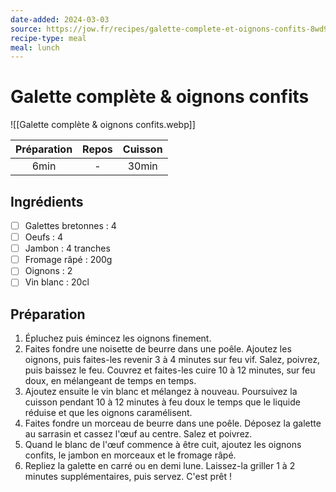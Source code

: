 ```yaml
---
date-added: 2024-03-03
source: https://jow.fr/recipes/galette-complete-et-oignons-confits-8wd9d95hcxgw03ha16p4
recipe-type: meal
meal: lunch
---
```


# Galette complète & oignons confits

![[Galette complète & oignons confits.webp]]

| Préparation | Repos | Cuisson |
|:-----------:|:-----:|:-------:|
|    6min     |   -   |  30min  |

## Ingrédients

- [ ] Galettes bretonnes : 4
- [ ] Oeufs : 4
- [ ] Jambon : 4 tranches
- [ ] Fromage râpé : 200g
- [ ] Oignons : 2
- [ ] Vin blanc : 20cl

## Préparation

1. Épluchez puis émincez les oignons finement.
2. Faites fondre une noisette de beurre dans une poêle. Ajoutez les oignons, puis faites-les revenir 3 à 4 minutes sur feu vif. Salez, poivrez, puis baissez le feu. Couvrez et faites-les cuire 10 à 12 minutes, sur feu doux, en mélangeant de temps en temps.
3. Ajoutez ensuite le vin blanc et mélangez à nouveau. Poursuivez la cuisson pendant 10 à 12 minutes à feu doux le temps que le liquide réduise et que les oignons caramélisent.
4. Faites fondre un morceau de beurre dans une poêle. Déposez la galette au sarrasin et cassez l'œuf au centre. Salez et poivrez.
5. Quand le blanc de l'œuf commence à être cuit, ajoutez les oignons confits, le jambon en morceaux et le fromage râpé.
6. Repliez la galette en carré ou en demi lune. Laissez-la griller 1 à 2 minutes supplémentaires, puis servez. C'est prêt !
